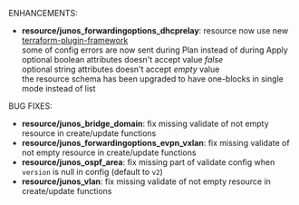 <!-- markdownlint-disable-file MD013 MD041 -->
ENHANCEMENTS:

* **resource/junos_forwardingoptions_dhcprelay**: resource now use new [terraform-plugin-framework](https://github.com/hashicorp/terraform-plugin-framework)  
  some of config errors are now sent during Plan instead of during Apply  
  optional boolean attributes doesn't accept value *false*  
  optional string attributes doesn't accept *empty* value  
  the resource schema has been upgraded to have one-blocks in single mode instead of list

BUG FIXES:

* **resource/junos_bridge_domain**: fix missing validate of not empty resource in create/update functions
* **resource/junos_forwardingoptions_evpn_vxlan**: fix missing validate of not empty resource in create/update functions
* **resource/junos_ospf_area**: fix missing part of validate config when `version` is null in config (default to `v2`)
* **resource/junos_vlan**: fix missing validate of not empty resource in create/update functions
